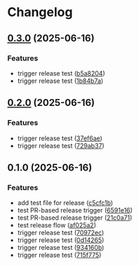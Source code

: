 # Changelog

## [0.3.0](https://github.com/jberas/compute-datastore/compare/v0.2.0...v0.3.0) (2025-06-16)


### Features

* trigger release test ([b5a8204](https://github.com/jberas/compute-datastore/commit/b5a8204f5f75729de59e9b0cb81d08a9c150a79b))
* trigger release test ([1b84b7a](https://github.com/jberas/compute-datastore/commit/1b84b7ad252425bff907f9ac38906d8859e480e3))

## [0.2.0](https://github.com/jberas/compute-datastore/compare/v0.1.0...v0.2.0) (2025-06-16)


### Features

* trigger release test ([37ef6ae](https://github.com/jberas/compute-datastore/commit/37ef6ae145420a87b491a32a4a9dbd39437e90b9))
* trigger release test ([729ab37](https://github.com/jberas/compute-datastore/commit/729ab372080f5dd6393eb49160417a0fa8c59b07))

## 0.1.0 (2025-06-16)


### Features

* add test file for release ([c5cfc1b](https://github.com/jberas/compute-datastore/commit/c5cfc1bb307a4dbf3241f20f08dd75e78047080a))
* test PR-based release trigger ([6591e16](https://github.com/jberas/compute-datastore/commit/6591e166cca77e6ccca8f7b22daa731c5bece006))
* test PR-based release trigger ([21c0a71](https://github.com/jberas/compute-datastore/commit/21c0a71bbe4b31eac105ed75bfb327a753270f1e))
* test release flow ([af025a2](https://github.com/jberas/compute-datastore/commit/af025a2768c3456b124cb02f36e6e7437724bb6b))
* trigger release test ([70972ec](https://github.com/jberas/compute-datastore/commit/70972ec64a7ecc4442fce8443762d6f1ce14e560))
* trigger release test ([0d14265](https://github.com/jberas/compute-datastore/commit/0d142654b2ae93a7a261458f21269bcfbf3b9534))
* trigger release test ([934160b](https://github.com/jberas/compute-datastore/commit/934160b73ff9d25bba996418f9bde8f6033e80e4))
* trigger release test ([715f775](https://github.com/jberas/compute-datastore/commit/715f775fe713c0b7fe56b9076deb71a16588b495))
